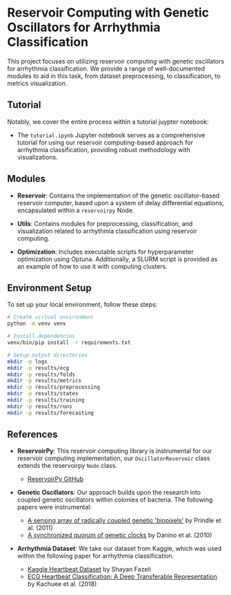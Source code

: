 # Reservoir Computing with Genetic Oscillators for Arrhythmia Classification

This project focuses on utilizing reservoir computing with genetic oscillators for arrhythmia classification. We provide a range of well-documented modules to aid in this task, from dataset preprocessing, to classification, to metrics visualization.

## Tutorial
Notably, we cover the entire process within a tutorial juypter notebook:
- The `tutorial.ipynb` Jupyter notebook serves as a comprehensive tutorial for using our reservoir computing-based approach for arrhythmia classification, providing robust methodology with visualizations.

## Modules 
- **Reservoir**: Contains the implementation of the genetic oscillator-based reservoir computer, based upon a system of delay differential equations, encapsulated within a `reservoirpy` Node.

- **Utils**: Contains modules for preprocessing, classification, and visualization related to arrhythmia classification using reservoir computing.

- **Optimization**: Includes executable scripts for hyperparameter optimization using Optuna. Additionally, a SLURM script is provided as an example of how to use it with computing clusters.

## Environment Setup

To set up your local environment, follow these steps:

```bash
# Create virtual environment
python -m venv venv

# Install dependencies
venv/bin/pip install -r requirements.txt

# Setup output directories
mkdir -p logs
mkdir -p results/ecg
mkdir -p results/folds
mkdir -p results/metrics
mkdir -p results/preprocessing
mkdir -p results/states
mkdir -p results/training
mkdir -p results/runs
mkdir -p results/forecasting
```

## References

- **ReservoirPy**: This reservoir computing library is instrumental for our reservoir computing implementation, our `OscillatorReservoir` class extends the reservoirpy `Node` class. 

    - [ReservoirPy GitHub](https://github.com/reservoirpy/reservoirpy)

- **Genetic Oscillators**: Our approach builds upon the research into coupled genetic oscillators within colonies of bacteria.
The following papers were instrumental:
  - [A sensing array of radically coupled genetic 'biopixels'](https://doi.org/10.1038/nature10722) by Prindle et al. (2011)
  - [A synchronized quorum of genetic clocks](https://doi.org/10.1038/nature08753) by Danino et al. (2010)
- **Arrhythmia Dataset**:
We take our dataset from Kaggle, which was used within the following paper for arrhythmia classification.
  - [Kaggle Heartbeat Dataset](https://www.kaggle.com/datasets/shayanfazeli/heartbeat) by Shayan Fazeli
  - [ECG Heartbeat Classification: A Deep Transferable Representation](http://dx.doi.org/10.1109/ICHI.2018.00092) by Kachuee et al. (2018)
